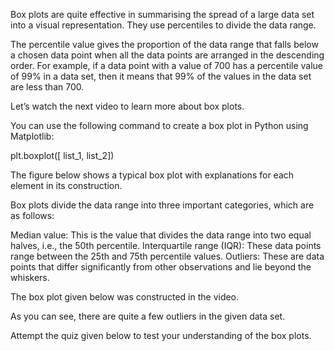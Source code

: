 Box plots are quite effective in summarising the spread of a large data set into a visual representation. They use percentiles to divide the data range. 

 

The percentile value gives the proportion of the data range that falls below a chosen data point when all the data points are arranged in the descending order. For example, if a data point with a value of 700 has a percentile value of 99% in a data set, then it means that 99% of the values in the data set are less than 700.

 

Let’s watch the next video to learn more about box plots.

You can use the following command to create a box plot in Python using Matplotlib:

plt.boxplot([ list_1, list_2])
 

The figure below shows a typical box plot with explanations for each element in its construction.

 

 

 Box plots divide the data range into three important categories, which are as follows:

Median value: This is the value that divides the data range into two equal halves, i.e., the 50th percentile.
Interquartile range (IQR): These data points range between the 25th and 75th percentile values.
Outliers: These are data points that differ significantly from other observations and lie beyond the whiskers.
 

The box plot given below was constructed in the video.

 

 As you can see, there are quite a few outliers in the given data set.

 

 

Attempt the quiz given below to test your understanding of the box plots. 